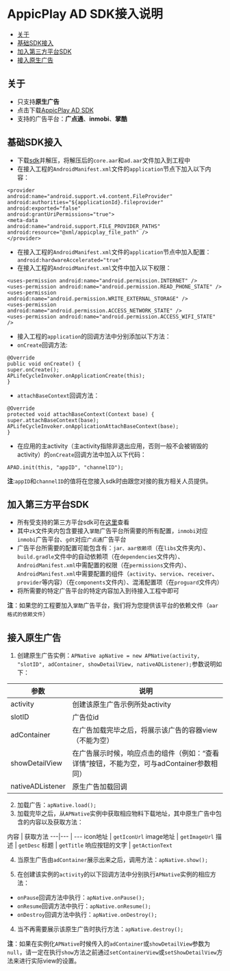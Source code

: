 # AppicPlay AD SDK接入说明

* [关于](#start)
* [基础SDK接入](#step1)
* [加入第三方平台SDK](#step2)
* [接入原生广告](#step3)

## <a name="start">关于</a>

* 只支持**原生广告**
* 点击下载[AppicPlay AD SDK](https://github.com/KATracking/KATrackingAd/blob/master/AppicPlayAD_Android/AppicPlaySDK.zip)
* 支持的广告平台：**广点通**、**inmobi**、**掌酷**

## <a name="step1">基础SDK接入</a>

* 下载[sdk](https://github.com/KATracking/KATrackingAd/blob/master/AppicPlayAD_Android/AppicPlaySDK.zip)并解压，将解压后的`core.aar`和`ad.aar`文件加入到工程中
* 在接入工程的`AndroidManifest.xml`文件的`application`节点下加入以下内容：  
```
<provider
android:name="android.support.v4.content.FileProvider"
android:authorities="${applicationId}.fileprovider"
android:exported="false"
android:grantUriPermissions="true">
<meta-data
android:name="android.support.FILE_PROVIDER_PATHS"
android:resource="@xml/appicplay_file_path" />
</provider>
```
* 在接入工程的`AndroidManifest.xml`文件的`application`节点中加入配置：`android:hardwareAccelerated="true"`
* 在接入工程的`AndroidManifest.xml`文件中加入以下权限：
```
<uses-permission android:name="android.permission.INTERNET" />
<uses-permission android:name="android.permission.READ_PHONE_STATE" />
<uses-permission android:name="android.permission.WRITE_EXTERNAL_STORAGE" />
<uses-permission android:name="android.permission.ACCESS_NETWORK_STATE" />
<uses-permission android:name="android.permission.ACCESS_WIFI_STATE" />
```

* 接入工程的`application`的回调方法中分别添加以下方法：
* `onCreate`回调方法:
```
@Override
public void onCreate() {
super.onCreate();
APLifeCycleInvoker.onApplicationCreate(this);
}
```
* `attachBaseContext`回调方法：
```
@Override
protected void attachBaseContext(Context base) {
super.attachBaseContext(base);
APLifeCycleInvoker.onApplicationAttachBaseContext(base);
}
```

* 在应用的主activity（主activity指除非退出应用，否则一般不会被销毁的activity）的`onCreate`回调方法中加入以下代码：
```
APAD.init(this, "appID", "channelID");
```
**注**:`appID`和`channelID`的值将在您接入sdk时由跟您对接的我方相关人员提供。

## <a name="step2">加入第三方平台SDK</a>

* 所有受支持的第三方平台sdk可在[这里](https://github.com/KATracking/KATrackingAd/tree/master/AppicPlayAD_Android/ThirdParyADLibs)查看
* 其中`zk`文件夹内包含要接入`掌酷`广告平台所需要的所有配置，`inmobi`对应`inmobi`广告平台、`gdt`对应`广点通`广告平台
* 广告平台所需要的配置可能包含有：`jar、aar依赖项`（在`libs`文件夹内）、`build.gradle`文件中的自动依赖项（在`dependencies`文件内）、`AndroidManifest.xml`中需配置的权限（在`permissions`文件内）、`AndroidManifest.xml`中需要配置的组件（`activity`、`service`、`receiver`、`provider`等内容）（在`components`文件内）、混淆配置项（在`proguard`文件内）
* 将所需要的特定广告平台的特定内容加入到待接入工程中即可

**注**：如果您的工程要加入`掌酷`广告平台，我们将为您提供该平台的依赖文件（`aar格式的依赖文件`）

## <a name="step3">接入原生广告</a>

1. 创建原生广告实例：`APNative apNative = new APNative(activity, "slotID", adContainer, showDetailView, nativeADListener);`参数说明如下： 

参数    |   说明
--- |   ---
activity    |   创建该原生广告示例所处activity
slotID  |   广告位id
adContainer |   在广告加载完毕之后，将展示该广告的容器view（不能为空）
showDetailView  |   在广告展示时候，响应点击的组件（例如：“查看详情”按钮，不能为空，可与adContainer参数相同）
nativeADListener    |   原生广告加载回调

2. 加载广告：`apNative.load();`
3. 加载完毕之后，从`APNative`实例中获取相应物料下载地址，其中原生广告中包含的内容以及获取方法：

内容 | 获取方法 
---|--- | ---
icon地址    | `getIconUrl`
image地址   | `getImageUrl`
描述    |   `getDesc`
标题    |   `getTitle`
响应按钮的文字  |   `getActionText`

4. 当原生广告由`adContainer`展示出来之后，调用方法：`apNative.show();`

3. 在创建该实例的`activity`的以下回调方法中分别执行`APNative`实例的相应方法：
* `onPause`回调方法中执行：`apNative.onPause();`
* `onResume`回调方法中执行：`apNative.onResume();`
* `onDestroy`回调方法中执行：`apNative.onDestroy();`
4. 当不再需要展示该原生广告时执行方法：`apNative.destroy();`

**注**：如果在实例化`APNative`时候传入的`adContainer`或`showDetailView`参数为`null`，请一定在执行`show`方法之前通过`setContainerView`或`setShowDetailView`方法来进行实际view的设置。
